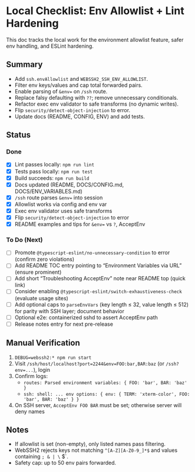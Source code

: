 # Local Checklist: Env Allowlist + Lint Hardening

This doc tracks the local work for the environment allowlist feature, safer env handling, and ESLint hardening.

## Summary
- Add `ssh.envAllowlist` and `WEBSSH2_SSH_ENV_ALLOWLIST`.
- Filter env keys/values and cap total forwarded pairs.
- Enable parsing of `&env=` on `/ssh` route.
- Replace falsy defaulting with `??`; remove unnecessary conditionals.
- Refactor exec env validator to safe transforms (no dynamic writes).
- Flip `security/detect-object-injection` to error.
- Update docs (README, CONFIG, ENV) and add tests.

## Status

### Done
- [x] Lint passes locally: `npm run lint`
- [x] Tests pass locally: `npm run test`
- [x] Build succeeds: `npm run build`
- [x] Docs updated (README, DOCS/CONFIG.md, DOCS/ENV_VARIABLES.md)
- [x] `/ssh` route parses `&env=` into session
- [x] Allowlist works via config and env var
- [x] Exec env validator uses safe transforms
- [x] Flip `security/detect-object-injection` to error
- [x] README examples and tips for `&env=` vs `?`, AcceptEnv

### To Do (Next)
- [ ] Promote `@typescript-eslint/no-unnecessary-condition` to error (confirm zero violations)
- [ ] Add README TOC entry pointing to “Environment Variables via URL” (ensure prominent)
- [ ] Add short “Troubleshooting AcceptEnv” note near README top (quick link)
- [ ] Consider enabling `@typescript-eslint/switch-exhaustiveness-check` (evaluate usage sites)
- [ ] Add optional caps to `parseEnvVars` (key length ≤ 32, value length ≤ 512) for parity with SSH layer; document behavior
- [ ] Optional e2e: containerized sshd to assert AcceptEnv path
- [ ] Release notes entry for next pre-release

## Manual Verification
1. `DEBUG=webssh2:* npm run start`
2. Visit `/ssh/host/localhost?port=2244&env=FOO:bar,BAR:baz` (or `/ssh?env=...`), login
3. Confirm logs:
   - `routes: Parsed environment variables: { FOO: 'bar', BAR: 'baz' }`
   - `ssh: shell: ... env options: { env: { TERM: 'xterm-color', FOO: 'bar', BAR: 'baz' } }`
4. On SSH server, `AcceptEnv FOO BAR` must be set; otherwise server will deny names

## Notes
- If allowlist is set (non-empty), only listed names pass filtering.
- WebSSH2 rejects keys not matching `^[A-Z][A-Z0-9_]*$` and values containing `; & | \` $`.
- Safety cap: up to 50 env pairs forwarded.

